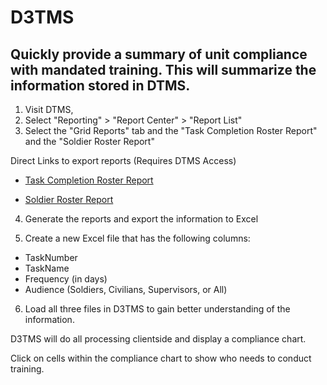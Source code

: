 # D3TMS

## Quickly provide a summary of unit compliance with mandated training. This will summarize the information stored in DTMS.

1. Visit DTMS, 
2. Select "Reporting" > "Report Center" > "Report List"
3. Select the "Grid Reports" tab and the "Task Completion Roster Report" and the "Soldier Roster Report"

Direct Links to export reports (Requires DTMS Access)

- [Task Completion Roster Report](https://dtms.army.mil/DTMS/GridReporting/DisplayReport?type=nFocus.Modules.Reporting.Mvc.Reports.TaskCompletionRosterReport%2C%20nFocus.Modules.Army.GridReportPlugins%2C%20Version%3D1.0.0.0%2C%20Culture%3Dneutral%2C%20PublicKeyToken%3Dnull)

- [Soldier Roster Report](https://dtms.army.mil/DTMS/GridReporting/DisplayReport?type=nFocus.Modules.Reporting.Mvc.Reports.SoldierRosterReport%2C%20nFocus.Modules.Army.GridReportPlugins%2C%20Version%3D1.0.0.0%2C%20Culture%3Dneutral%2C%20PublicKeyToken%3Dnull)

4. Generate the reports and export the information to Excel

5. Create a new Excel file that has the following columns:
- TaskNumber
- TaskName
- Frequency (in days)
- Audience (Soldiers, Civilians, Supervisors, or All)

6. Load all three files in D3TMS to gain better understanding of the information.

D3TMS will do all processing clientside and display a compliance chart.

Click on cells within the compliance chart to show who needs to conduct training.
